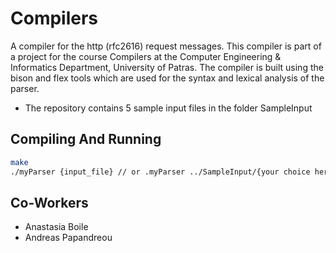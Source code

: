 Compilers
=========

A compiler for the http (rfc2616) request messages. This compiler is part of a project for the course Compilers at the Computer Engineering &amp; Informatics Department, University of Patras. The compiler is built using the bison and flex tools which are used for the syntax and lexical analysis of the parser.

* The repository contains 5 sample input files in the folder SampleInput

Compiling And Running
---------------------

```sh
make
./myParser {input_file} // or .myParser ../SampleInput/{your choice here} 

```


Co-Workers
----------
* Anastasia Boile
* Andreas Papandreou
